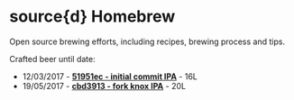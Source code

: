 # source{d} Homebrew

Open source brewing efforts, including recipes, brewing process and tips.

Crafted beer until date:
- 12/03/2017 - [__51951ec - initial commit IPA__](https://github.com/src-d/homebrew/blob/master/recipes/initial-commit-ipa.md) - 16L
- 19/05/2017 - [__cbd3913 - fork knox IPA__](https://github.com/src-d/homebrew/blob/master/recipes/fork-knox-ipa.md) - 20L

